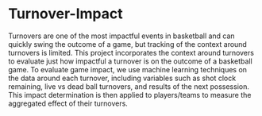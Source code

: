 # Turnover-Impact
Turnovers are one of the most impactful events in basketball and can quickly swing the outcome of a game, but tracking of the context around turnovers is limited. This project incorporates the context around turnovers to evaluate just how impactful a turnover is on the outcome of a basketball game. To evaluate game impact, we use machine learning techniques on the data around each turnover, including variables such as shot clock remaining, live vs dead ball turnovers, and results of the next possession. This impact determination is then applied to players/teams to measure the aggregated effect of their turnovers.
